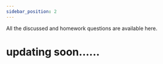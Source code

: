 ```yaml
---
sidebar_position: 2
---
```

All the discussed and homework questions are available here.
# updating soon......